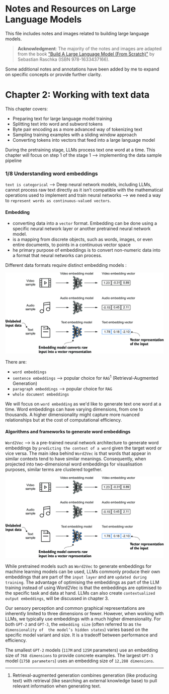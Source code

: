 # Notes and Resources on Large Language Models

This file includes notes and images related to building large language models. 

> **Acknowledgment**: The majority of the notes and images are adapted from 
> the book 
> ["Build A Large Language Model (From Scratch)"](https://www.manning.com/books/build-a-large-language-model-from-scratch) 
> by Sebastian Raschka (ISBN 978-1633437166). 

Some additional notes and annotations have been added by me to expand on 
specific concepts or provide further clarity.


# Chapter 2: Working with text data
This chapter covers:
- Preparing text for large language model training
- Splitting text into word and subword tokens
- Byte pair encoding as a more advanced way of tokenizing text
- Sampling training examples with a sliding window approach
- Converting tokens into vectors that feed into a large language model


During the pretraining stage, LLMs process text one word at a time. This 
chapter will focus on step 1 of the stage 1 --> implementing the data sample 
pipeline

### 1/8 Understanding word embeddings
`text is categorical` --> Deep neural network models, including LLMs, cannot 
process raw text directly as it isn’t compatible with the mathematical 
operations used to implement and train neural networks --> we need a way to 
`represent words as continuous-valued vectors`.

#### Embedding 
- converting data into a `vector` format. Embedding can be 
done using a specific neural network layer or another pretrained neural 
network model.
- is a mapping from discrete objects, such as words, images, or even entire 
  documents, to points in a continuous vector space
- he primary purpose of embeddings is to convert non-numeric data into a 
  format that neural networks can process.

Different data formats require distinct embedding models :

<img src="/docs/images/embedding_different_data_types.png" alt=" Deep learning models cannot process data formats like video, audio, and text in their raw form. Thus, we use an embedding model to transform this raw data into a dense vector representation that deep learning architectures can easily understand and process. Specifically, this figure illustrates the process of converting raw data into a three-dimensional numerical vector.">

There are:
- `word embeddings`
- `sentence embeddings` --> popular choice for `RAG`<sup>1</sup> (Retrieval-Augmented 
  Generation)
- `paragraph embeddings` --> popular choice for `RAG` 
- `whole document embeddings`

We will focus on `word embedding` as we'd like to generate text one word at a 
time.
Word embeddings can have varying dimensions, from one to thousands. A higher 
dimensionality might capture more nuanced relationships but at the cost of 
computational efficiency.

#### Algorithms and frameworks to generate word embeddings
`Word2Vec` --> is a pre-trained neural network architecture to generate 
word embeddings by `predicting the context of a word` given the target word or 
vice versa. The main idea behind `Word2Vec` is that words that appear in 
similar contexts tend to have similar meanings. Consequently, when projected 
into two-dimensional word embeddings for visualisation purposes, similar 
terms are clustered together.

<img src="/docs/images/embedding_different_data_types.png" alt="If word embeddings are two-dimensional, we can plot them in a two-dimensional scatterplot for visualization purposes as shown here. When using word embedding techniques, such as Word2Vec, words corresponding to similar concepts often appear close to each other in the embedding space. For instance, different types of birds appear closer to each other in the embedding space than in countries and cities.">

While pretrained models such as `Word2Vec` to generate embeddings for 
machine learning models can be used, LLMs commonly produce their own embeddings 
that are part of the `input layer` and are `updated during training`. The 
advantage of optimising the embeddings as part of the LLM training instead 
of using Word2Vec is that the embeddings are optimised to the specific task 
and data at hand.  LLMs can also create `contextualized output embeddings`, 
will be discussed in chapter 3.

Our sensory perception and common graphical representations are inherently 
limited to three dimensions or fewer. However, when working with LLMs, we 
typically use embeddings with a much higher dimensionality. For both `GPT-2` 
and `GPT-3`, the `embedding size` (often referred to as `the dimensionality of 
the model’s hidden states`) varies based on the specific model variant and 
size. It is a tradeoff between performance and efficiency. 

The smallest `GPT-2` models (`117M` and `125M` parameters) use an embedding 
size of `768 dimensions` to provide concrete examples. The largest `GPT-3` 
model (`175B parameters`) uses an embedding size of `12,288 dimensions`.

--------------------------------
1. Retrieval-augmented generation combines generation (like producing text) 
   with retrieval (like searching an external knowledge base) to pull 
   relevant information when generating text.
